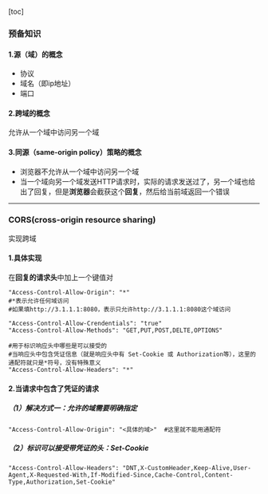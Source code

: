 [toc]
### 预备知识
#### 1.源（域）的概念
* 协议
* 域名（即ip地址）
* 端口
#### 2.跨域的概念
允许从一个域中访问另一个域

#### 3.同源（same-origin policy）策略的概念
* 浏览器不允许从一个域中访问另一个域
* 当一个域向另一个域发送HTTP请求时，实际的请求发送过了，另一个域也给出了回复，但是**浏览器**会截获这个**回复**，然后给当前域返回一个错误

***

### CORS(cross-origin resource sharing)
实现跨域
#### 1.具体实现
在**回复的请求头**中加上一个键值对
```shell
"Access-Control-Allow-Origin": "*"      
#*表示允许任何域访问
#如果填http://3.1.1.1:8080，表示只允许http://3.1.1.1:8080这个域访问

"Access-Control-Allow-Crendentials": "true"
"Access-Control-Allow-Methods": "GET,PUT,POST,DELTE,OPTIONS"

#用于标识响应头中哪些是可以接受的
#当响应头中包含凭证信息（就是响应头中有 Set-Cookie 或 Authorization等），这里的通配符就只是*符号，没有特殊意义
"Access-Control-Allow-Headers": "*"
```

#### 2.当请求中包含了凭证的请求
##### （1）解决方式一：允许的域需要明确指定
```shell
"Access-Control-Allow-Origin": "<具体的域>"  #这里就不能用通配符     
```

##### （2）标识可以接受带凭证的头：Set-Cookie
```shell
"Access-Control-Allow-Headers": "DNT,X-CustomHeader,Keep-Alive,User-Agent,X-Requested-With,If-Modified-Since,Cache-Control,Content-Type,Authorization,Set-Cookie"
```
